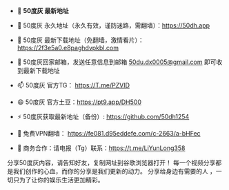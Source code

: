 - 👋 **50度灰 最新地址**

- 👀 50度灰 永久地址（永久有效，谨防迷路，需翻墙）：https://50dh.app

- 🌱 50度灰 最新下载地址（免翻墙，激情看片）： https://2f3e5a0.e8paghdvpkbl.com

- 💞️ 50度灰回家邮箱，发送任意信息到邮箱 50du.dx0005@gmail.com 即可收到最新下载地址

- 📫 50度灰 官方TG：  https://T.me/PZVID

- 😄 50度灰 官方土豆：https://pt9.app/DH500

- ⚡ 50度灰获取最新地址（备份）: https://github.com/50dh1254

- 🤝 免费VPN翻墙： https://fe081.d95eddefe.com/c-2663/a-bHFec

- 🤝 商务合作：请电报（Tg）联系：https://t.me/LiYunLong358

分享50度灰内容，请告知好友，复制网址到谷歌浏览器打开！ 每一个视频分享都是我们创作的心血，而你的分享是我们更新的动力。 分享给身边有需要的人 ，一切只为了让你的娱乐生活更加精彩。
<!---
51pcjamesi/51pcjamesi is a ✨ special ✨ repository because its `README.md` (this file) appears on your GitHub profile.
You can click the Preview link to take a look at your changes.
--->
